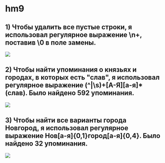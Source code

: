 # hm9
## 1) Чтобы удалить все пустые строки, я использовал регулярное выражение \n+, поставив \0 в поле замены.
![](https://pp.userapi.com/c845221/v845221357/690e2/vEFJd8hqs7E.jpg)
## 2) Чтобы найти упоминания о князьях и городах, в которых есть "слав", я использовал регулярное выражение (^|\s)+[А-Я][а-я]*(слав). Было найдено 592 упоминания.
![](https://pp.userapi.com/c845221/v845221357/690c4/UdrrXadNNGc.jpg)
## 3) Чтобы найти все варианты города Новгород, я использовал регулярное выражение Нов[а-я]{0,1}город[а-я]{0,4}. Было найдено 32 упоминания.
![](https://pp.userapi.com/c845221/v845221357/690c4/UdrrXadNNGc.jpg)
